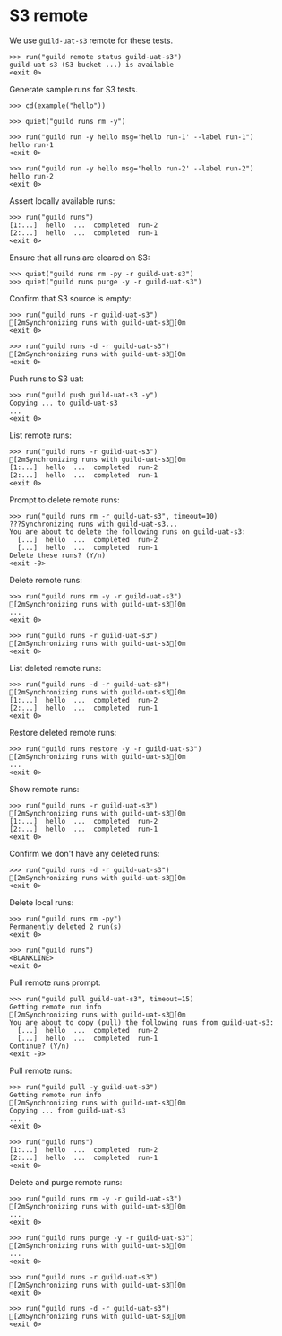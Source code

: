 # S3 remote

We use `guild-uat-s3` remote for these tests.

    >>> run("guild remote status guild-uat-s3")
    guild-uat-s3 (S3 bucket ...) is available
    <exit 0>

Generate sample runs for S3 tests.

    >>> cd(example("hello"))

    >>> quiet("guild runs rm -y")

    >>> run("guild run -y hello msg='hello run-1' --label run-1")
    hello run-1
    <exit 0>

    >>> run("guild run -y hello msg='hello run-2' --label run-2")
    hello run-2
    <exit 0>

Assert locally available runs:

    >>> run("guild runs")
    [1:...]  hello  ...  completed  run-2
    [2:...]  hello  ...  completed  run-1
    <exit 0>

Ensure that all runs are cleared on S3:

    >>> quiet("guild runs rm -py -r guild-uat-s3")
    >>> quiet("guild runs purge -y -r guild-uat-s3")

Confirm that S3 source is empty:

    >>> run("guild runs -r guild-uat-s3")
    [2mSynchronizing runs with guild-uat-s3[0m
    <exit 0>

    >>> run("guild runs -d -r guild-uat-s3")
    [2mSynchronizing runs with guild-uat-s3[0m
    <exit 0>

Push runs to S3 uat:

    >>> run("guild push guild-uat-s3 -y")
    Copying ... to guild-uat-s3
    ...
    <exit 0>

List remote runs:

    >>> run("guild runs -r guild-uat-s3")
    [2mSynchronizing runs with guild-uat-s3[0m
    [1:...]  hello  ...  completed  run-2
    [2:...]  hello  ...  completed  run-1
    <exit 0>

Prompt to delete remote runs:

    >>> run("guild runs rm -r guild-uat-s3", timeout=10)
    ???Synchronizing runs with guild-uat-s3...
    You are about to delete the following runs on guild-uat-s3:
      [...]  hello  ...  completed  run-2
      [...]  hello  ...  completed  run-1
    Delete these runs? (Y/n)
    <exit -9>

Delete remote runs:

    >>> run("guild runs rm -y -r guild-uat-s3")
    [2mSynchronizing runs with guild-uat-s3[0m
    ...
    <exit 0>

    >>> run("guild runs -r guild-uat-s3")
    [2mSynchronizing runs with guild-uat-s3[0m
    <exit 0>

List deleted remote runs:

    >>> run("guild runs -d -r guild-uat-s3")
    [2mSynchronizing runs with guild-uat-s3[0m
    [1:...]  hello  ...  completed  run-2
    [2:...]  hello  ...  completed  run-1
    <exit 0>

Restore deleted remote runs:

    >>> run("guild runs restore -y -r guild-uat-s3")
    [2mSynchronizing runs with guild-uat-s3[0m
    ...
    <exit 0>

Show remote runs:

    >>> run("guild runs -r guild-uat-s3")
    [2mSynchronizing runs with guild-uat-s3[0m
    [1:...]  hello  ...  completed  run-2
    [2:...]  hello  ...  completed  run-1
    <exit 0>

Confirm we don't have any deleted runs:

    >>> run("guild runs -d -r guild-uat-s3")
    [2mSynchronizing runs with guild-uat-s3[0m
    <exit 0>

Delete local runs:

    >>> run("guild runs rm -py")
    Permanently deleted 2 run(s)
    <exit 0>

    >>> run("guild runs")
    <BLANKLINE>
    <exit 0>

Pull remote runs prompt:

    >>> run("guild pull guild-uat-s3", timeout=15)
    Getting remote run info
    [2mSynchronizing runs with guild-uat-s3[0m
    You are about to copy (pull) the following runs from guild-uat-s3:
      [...]  hello  ...  completed  run-2
      [...]  hello  ...  completed  run-1
    Continue? (Y/n)
    <exit -9>

Pull remote runs:

    >>> run("guild pull -y guild-uat-s3")
    Getting remote run info
    [2mSynchronizing runs with guild-uat-s3[0m
    Copying ... from guild-uat-s3
    ...
    <exit 0>

    >>> run("guild runs")
    [1:...]  hello  ...  completed  run-2
    [2:...]  hello  ...  completed  run-1
    <exit 0>

Delete and purge remote runs:

    >>> run("guild runs rm -y -r guild-uat-s3")
    [2mSynchronizing runs with guild-uat-s3[0m
    ...
    <exit 0>

    >>> run("guild runs purge -y -r guild-uat-s3")
    [2mSynchronizing runs with guild-uat-s3[0m
    ...
    <exit 0>

    >>> run("guild runs -r guild-uat-s3")
    [2mSynchronizing runs with guild-uat-s3[0m
    <exit 0>

    >>> run("guild runs -d -r guild-uat-s3")
    [2mSynchronizing runs with guild-uat-s3[0m
    <exit 0>

